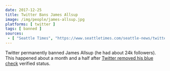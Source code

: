 ```yaml
---
date: 2017-12-25
title: Twitter Bans James Allsup
image: /img/people/james-allsup.jpg
platforms: [ twitter ]
tags: [ banned ]
sources:
 - [ "Seattle Times", "https://www.seattletimes.com/seattle-news/twitter-suspends-james-allsup-wsu-student-and-far-right-provocateur/" ]
---
```


Twitter permanently banned James Allsup (he had about 24k followers).
This happened about a month and a half after [Twitter removed his blue check](https://www.seattletimes.com/seattle-news/wsus-james-allsup-stripped-of-verification-checkmark-on-twitter/) verified status.
